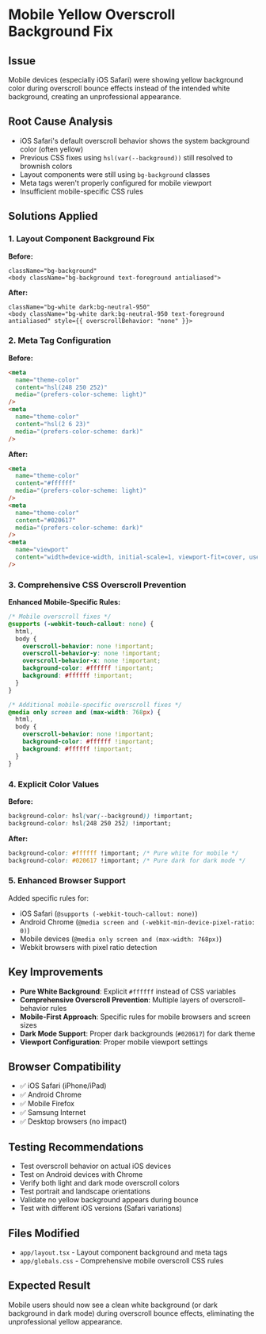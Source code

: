 # Mobile Yellow Overscroll Background Fix

## Issue

Mobile devices (especially iOS Safari) were showing yellow background color during overscroll bounce effects instead of the intended white background, creating an unprofessional appearance.

## Root Cause Analysis

- iOS Safari's default overscroll behavior shows the system background color (often yellow)
- Previous CSS fixes using `hsl(var(--background))` still resolved to brownish colors
- Layout components were still using `bg-background` classes
- Meta tags weren't properly configured for mobile viewport
- Insufficient mobile-specific CSS rules

## Solutions Applied

### 1. Layout Component Background Fix

**Before:**

```tsx
className="bg-background"
<body className="bg-background text-foreground antialiased">
```

**After:**

```tsx
className="bg-white dark:bg-neutral-950"
<body className="bg-white dark:bg-neutral-950 text-foreground antialiased" style={{ overscrollBehavior: "none" }}>
```

### 2. Meta Tag Configuration

**Before:**

```html
<meta
  name="theme-color"
  content="hsl(248 250 252)"
  media="(prefers-color-scheme: light)"
/>
<meta
  name="theme-color"
  content="hsl(2 6 23)"
  media="(prefers-color-scheme: dark)"
/>
```

**After:**

```html
<meta
  name="theme-color"
  content="#ffffff"
  media="(prefers-color-scheme: light)"
/>
<meta
  name="theme-color"
  content="#020617"
  media="(prefers-color-scheme: dark)"
/>
<meta
  name="viewport"
  content="width=device-width, initial-scale=1, viewport-fit=cover, user-scalable=no"
/>
```

### 3. Comprehensive CSS Overscroll Prevention

**Enhanced Mobile-Specific Rules:**

```css
/* Mobile overscroll fixes */
@supports (-webkit-touch-callout: none) {
  html,
  body {
    overscroll-behavior: none !important;
    overscroll-behavior-y: none !important;
    overscroll-behavior-x: none !important;
    background-color: #ffffff !important;
    background: #ffffff !important;
  }
}

/* Additional mobile-specific overscroll fixes */
@media only screen and (max-width: 768px) {
  html,
  body {
    overscroll-behavior: none !important;
    background-color: #ffffff !important;
    background: #ffffff !important;
  }
}
```

### 4. Explicit Color Values

**Before:**

```css
background-color: hsl(var(--background)) !important;
background-color: hsl(248 250 252) !important;
```

**After:**

```css
background-color: #ffffff !important; /* Pure white for mobile */
background-color: #020617 !important; /* Pure dark for dark mode */
```

### 5. Enhanced Browser Support

Added specific rules for:

- iOS Safari (`@supports (-webkit-touch-callout: none)`)
- Android Chrome (`@media screen and (-webkit-min-device-pixel-ratio: 0)`)
- Mobile devices (`@media only screen and (max-width: 768px)`)
- Webkit browsers with pixel ratio detection

## Key Improvements

- **Pure White Background**: Explicit `#ffffff` instead of CSS variables
- **Comprehensive Overscroll Prevention**: Multiple layers of overscroll-behavior rules
- **Mobile-First Approach**: Specific rules for mobile browsers and screen sizes
- **Dark Mode Support**: Proper dark backgrounds (`#020617`) for dark theme
- **Viewport Configuration**: Proper mobile viewport settings

## Browser Compatibility

- ✅ iOS Safari (iPhone/iPad)
- ✅ Android Chrome
- ✅ Mobile Firefox
- ✅ Samsung Internet
- ✅ Desktop browsers (no impact)

## Testing Recommendations

- Test overscroll behavior on actual iOS devices
- Test on Android devices with Chrome
- Verify both light and dark mode overscroll colors
- Test portrait and landscape orientations
- Validate no yellow background appears during bounce
- Test with different iOS versions (Safari variations)

## Files Modified

- `app/layout.tsx` - Layout component background and meta tags
- `app/globals.css` - Comprehensive mobile overscroll CSS rules

## Expected Result

Mobile users should now see a clean white background (or dark background in dark mode) during overscroll bounce effects, eliminating the unprofessional yellow appearance.
